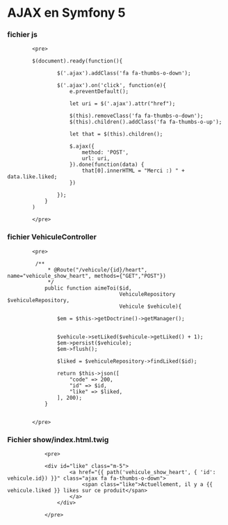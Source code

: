 # AJAX en Symfony 5


### fichier js 

            <pre>

            $(document).ready(function(){

                    $('.ajax').addClass('fa fa-thumbs-o-down');

                    $('.ajax').on('click', function(e){
                        e.preventDefault();

                        let uri = $('.ajax').attr("href");

                        $(this).removeClass('fa fa-thumbs-o-down');
                        $(this).children().addClass('fa fa-thumbs-o-up');

                        let that = $(this).children();

                        $.ajax({
                            method: 'POST',
                            url: uri,
                        }).done(function(data) {
                            that[0].innerHTML = "Merci :) " + data.like.liked;
                        })

                    });
                }
            )

            </pre>


### fichier VehiculeController

            <pre>

             /**
                 * @Route("/vehicule/{id}/heart", name="vehicule_show_heart", methods={"GET","POST"})
                 */
                public function aimeToi($id,
                                        VehiculeRepository $vehiculeRepository,
                                        Vehicule $vehicule){

                    $em = $this->getDoctrine()->getManager();


                    $vehicule->setLiked($vehicule->getLiked() + 1);
                    $em->persist($vehicule);
                    $em->flush();

                    $liked = $vehiculeRepository->findLiked($id);

                    return $this->json([
                        "code" => 200,
                        "id" => $id,
                        "like" => $liked,
                    ], 200);
                }


            </pre>


### Fichier show/index.html.twig

                <pre>

                <div id="like" class="m-5">
                        <a href="{{ path('vehicule_show_heart', { 'id': vehicule.id}) }}" class="ajax fa fa-thumbs-o-down">
                            <span class="like">Actuellement, il y a {{ vehicule.liked }} likes sur ce produit</span>
                        </a>
                    </div>

                </pre>
